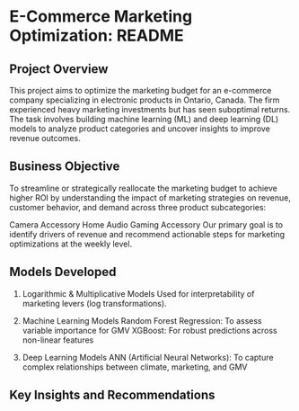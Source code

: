 # E-Commerce Marketing Optimization: README
## Project Overview
This project aims to optimize the marketing budget for an e-commerce company specializing in electronic products in Ontario, Canada. The firm experienced heavy marketing investments but has seen suboptimal returns. The task involves building machine learning (ML) and deep learning (DL) models to analyze product categories and uncover insights to improve revenue outcomes.

## Business Objective
To streamline or strategically reallocate the marketing budget to achieve higher ROI by understanding the impact of marketing strategies on revenue, customer behavior, and demand across three product subcategories:

Camera Accessory
Home Audio
Gaming Accessory
Our primary goal is to identify drivers of revenue and recommend actionable steps for marketing optimizations at the weekly level.

## Models Developed
1. Logarithmic & Multiplicative Models
Used for interpretability of marketing levers (log transformations).
2. Machine Learning Models
Random Forest Regression: To assess variable importance for GMV
XGBoost: For robust predictions across non-linear features

3. Deep Learning Models
ANN (Artificial Neural Networks): To capture complex relationships between climate, marketing, and GMV

## Key Insights and Recommendations
